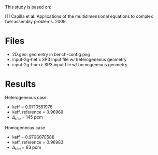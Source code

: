 
This study is based on:

[1] Capilla et al. Applications of the multidimensional equations to complex fuel assembly problems. 2009.

# Files

* 2D.geo: geometry in bench-config.png
* input-2g-het.i: SP3 input file w/ heterogeneous geometry
* input-2g-hom.i: SP3 input file w/ homogeneous geometry


# Results

Heterogeneous case:

* keff = 0.9710591976
* keff, reference  = 0.96969
* $\Delta_{rho}$ = 145 pcm

Homogeneous case

* keff = 0.9706070588
* keff, reference = 0.96983
* $\Delta_{rho}$ = 83 pcm
